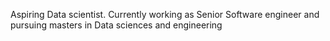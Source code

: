 Aspiring Data scientist. Currently working as Senior Software engineer and pursuing masters in Data sciences and engineering
